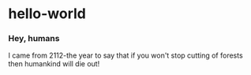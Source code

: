 # hello-world

### Hey, humans

I came from 2112-the year to say that if 
you won't stop cutting of forests then humankind will
die out!
